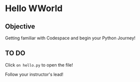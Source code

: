 # Hello WWorld

## Objective

Getting familiar with Codespace and begin your Python Journey!

## TO DO

Click `on hello.py` to open the file!


Follow your instructor's lead!








